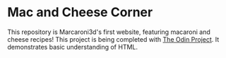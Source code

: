 # Mac and Cheese Corner

This repository is Marcaroni3d's first website, featuring macaroni and cheese recipes! This project is being completed with [The Odin Project](https://theodinproject.com). It demonstrates basic understanding of HTML.

